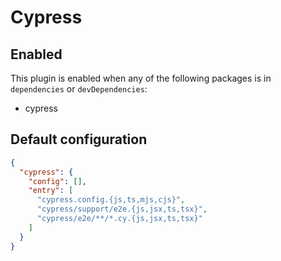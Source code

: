 # Cypress

## Enabled

This plugin is enabled when any of the following packages is in `dependencies` or `devDependencies`:

- cypress

## Default configuration

```json
{
  "cypress": {
    "config": [],
    "entry": [
      "cypress.config.{js,ts,mjs,cjs}",
      "cypress/support/e2e.{js,jsx,ts,tsx}",
      "cypress/e2e/**/*.cy.{js,jsx,ts,tsx}"
    ]
  }
}
```
